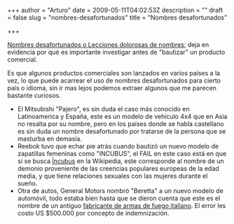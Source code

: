 +++
author = "Arturo"
date = 2009-05-11T04:02:53Z
description = ""
draft = false
slug = "nombres-desafortunados"
title = "Nombres desafortunados"

+++

<p><a href="http://www.brandingstrategyinsider.com/2009/05/painful-naming-lessons.html">Nombres desafortunados o Lecciones dolorosas de nombres</a>; deja en evidencia por qué es importante investigar antes de "bautizar" un producto comercial.</p>

<p>Es que algunos productos comerciales son lanzados en varios países a la vez, lo que puede acarrear el uso de nombres desafortunados para cierto país o idioma, sin ir mas lejos podemos extraer algunos que me parecen bastante curiosos.</p>

<ul>
<li>El Mitsubishi "Pajero", es sin duda el caso más conocido en Latinoamerica y España, este es un modelo de vehículo 4x4 que en Asia no resalta por su nombre, pero en los países donde se habla castellano es sin duda un nombre desafortunado por tratarse de la persona que se masturba en demasía.</li>

<li>Reebok tuvo que echar pie atrás cuando bautizó un nuevo modelo de zapatillas femeninas como "INCUBUS", el FAIL en este caso está en que si se busca <a href="http://es.wikipedia.org/wiki/%C3%8Dncubo">Íncubus</a> en la Wikipedia, este corresponde al nombre de un demonio proveniente de las creencias populares europeas de la edad media, y que tiene relaciones sexuales con las mujeres durante el sueño.</li>

<li>Otra de autos, General Motors nombró "Beretta" a un nuevo modelo de automóvil, todo estaba bien hasta que se dieron cuenta que este es el nombre de un antiguo <a href="http://es.wikipedia.org/wiki/Beretta">fabricante de armas de fuego italiano</a>. El error les costo US $500.000 por concepto de indemnización.</li>
</ul>